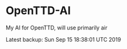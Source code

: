 # OpenTTD-AI
My AI for OpenTTD, will use primarily air

Latest backup: Sun Sep 15 18:38:01 UTC 2019
